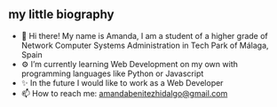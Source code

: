 ## my little biography

- 👋 Hi there! My name is Amanda, I am a student of a higher grade of Network Computer Systems Administration in Tech Park of Málaga, Spain
- ⚙️ I’m currently learning Web Development on my own with programming languages like Python or Javascript 
- ✨ In the future I would like to work as a Web Developer
- 📫 How to reach me: amandabenitezhidalgo@gmail.com
